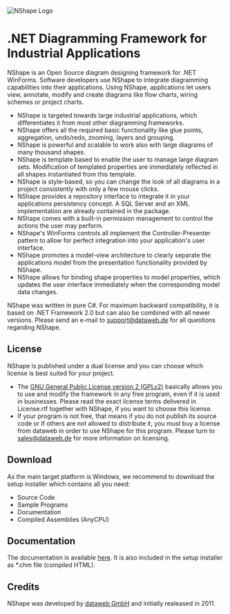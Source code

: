 ![NShape Logo](https://download-codeplex.sec.s-msft.com/Download?ProjectName=nshape&amp;DownloadId=483019&amp;Build=21050)
# .NET Diagramming Framework for Industrial Applications

NShape is an Open Source diagram designing framework for .NET WinForms. Software developers use NShape to integrate diagramming capabilities into their applications. Using NShape, applications let users view, annotate, modify and create diagrams like flow charts, wiring schemes or project charts.
* NShape is targeted towards large industrial applications, which differentiates it from most other diagramming frameworks.
* NShape offers all the required basic functionality like glue points, aggregation, undo/redo, zooming, layers and grouping.
* NShape is powerful and scalable to work also with large diagrams of many thousand shapes.
* NShape is template based to enable the user to manage large diagram sets. Modification of templated properties are immediately reflected in all shapes instantiated from this template.
* NShape is style-based, so you can change the look of all diagrams in a project consistently with only a few mouse clicks.
* NShape provides a repository interface to integrate it in your applications persistency concept. A SQL Server and an XML implementation are already contained in the package.
* NShape comes with a built-in permission management to control the actions the user may perform.
* NShape's WinForms controls all implement the Controller-Presenter pattern to allow for perfect integration into your application's user interface.
* NShape promotes a model-view architecture to clearly separate the applications model from the presentation functionality provided by NShape.
* NShape allows for binding shape properties to model properties, which updates the user interface immediately when the corresponding model data changes.

NShape was written in pure C#. For maximum backward compatibility, it is based on .NET Framework 2.0 but can also be combined with all newer versions.
Please send an e-mail to support@dataweb.de for all questions regarding NShape.

License
-------
NShape is published under a dual license and you can choose which license is best suited for your project.
* The [GNU General Public License version 2 (GPLv2)](http://www.gnu.org/licenses/old-licenses/gpl-2.0.en.html) basically allows you to use and modify the framework in any free program, even if it is used in businesses. Please read the exact license terms delivered in License.rtf together with NShape, if you want to choose this license.
* If your program is not free, that means if you do not publish its source code or if others are not allowed to distribute it, you must buy a license from dataweb in order to use NShape for this program. Please turn to sales@dataweb.de for more information on licensing.

Download
--------
As the main target platform is Windows, we recommend to download the setup installer which contains all you need:
* Source Code
* Sample Programs
* Documentation
* Compiled Assemblies (AnyCPU)

Documentation
-------------
The documentation is available [here](https://www.dataweb.de/en/support/documentation/nshape/index.html).
It is also included in the setup installer as *.chm file (compiled HTML).

Credits
-------
NShape was developed by [dataweb GmbH](https://www.dataweb.de) and initially realeased in 2011.
